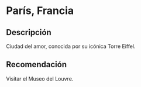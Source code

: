 # París, Francia

## Descripción
Ciudad del amor, conocida por su icónica Torre Eiffel.

## Recomendación
Visitar el Museo del Louvre.